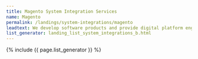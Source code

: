 ```yaml
---
title: Magento System Integration Services
name: Magento
permalink: /landings/system-integrations/magento
leadtext: We develop software products and provide digital platform engineering services in across Australia, New Zeland and Asia
list_generator: landing_list_system_integrations_b.html
---
```

{% include {{ page.list_generator }} %}